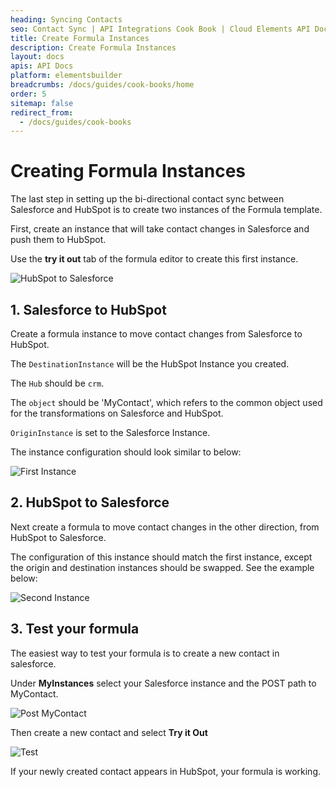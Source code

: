 ```yaml
---
heading: Syncing Contacts
seo: Contact Sync | API Integrations Cook Book | Cloud Elements API Docs
title: Create Formula Instances
description: Create Formula Instances
layout: docs
apis: API Docs
platform: elementsbuilder
breadcrumbs: /docs/guides/cook-books/home
order: 5
sitemap: false
redirect_from:
  - /docs/guides/cook-books
---
```


# Creating Formula Instances

The last step in setting up the bi-directional contact sync between Salesforce and HubSpot is to create two instances of the Formula template.

First, create an instance that will take contact changes in Salesforce and push them to HubSpot.

Use the **try it out** tab of the formula editor to create this first instance.

![HubSpot to Salesforce](https://cl.ly/1x363w241c2W/[15013e79cf6ecce93913e1bc626b1492]_Screen%2520Shot%25202017-02-02%2520at%25202.12.58%2520PM.png)

## 1. Salesforce to HubSpot

Create a formula instance to move contact changes from Salesforce to HubSpot. 

The `DestinationInstance` will be the HubSpot Instance you created.  

The `Hub` should be `crm`.

The `object` should be 'MyContact', which refers to the common object used for the transformations on Salesforce and HubSpot.

`OriginInstance` is set to the Salesforce Instance.

The instance configuration should look similar to below: 

![First Instance](https://cl.ly/0N2W3h0W0w2X/[8d62fa96dee14c2d365cefb27cf50bc1]_Screen%2520Shot%25202017-02-02%2520at%25202.04.51%2520PM.png)

## 2. HubSpot to Salesforce

Next create a formula to move contact changes in the other direction, from HubSpot to Salesforce.

The configuration of this instance should match the first instance, except the origin and destination instances should be swapped. See the example below:

![Second Instance](https://cl.ly/1G2p1D2l0S1j/Screen%20Shot%202017-02-02%20at%202.33.21%20PM.png)

## 3. Test your formula

The easiest way to test your formula is to create a new contact in salesforce. 

Under **MyInstances** select your Salesforce instance and the POST path to MyContact.

![Post MyContact](https://cl.ly/3T1v220o3C3J/[b977417b08c825d0c368065244fb43d9]_Screen%2520Shot%25202017-02-02%2520at%25203.43.30%2520PM.png)

Then create a new contact and select **Try it Out**

![Test](https://cl.ly/3o0j471y1D0P/[522a395c7d713afe99afa78b08635454]_Screen%2520Shot%25202017-02-02%2520at%25203.45.55%2520PM.png)

If your newly created contact appears in HubSpot, your formula is working.